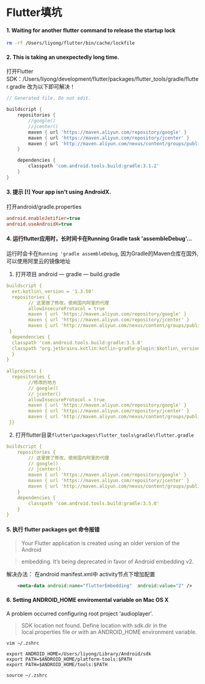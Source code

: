 # Flutter填坑

#### 1. Waiting for another flutter command to release the startup lock

```sh
rm -rf /Users/liyong/flutter/bin/cache/lockfile
```

#### **2. This is taking an unexpectedly long time.**

打开Flutter SDK：/Users/liyong/development/flutter/packages/flutter_tools/gradle/flutter.gradle
改为以下即可解决！

```groovy
// Generated file. Do not edit.

buildscript {
    repositories {
        //google()
        //jcenter()
        maven { url 'https://maven.aliyun.com/repository/google' }
        maven { url 'https://maven.aliyun.com/repository/jcenter' }
        maven { url 'http://maven.aliyun.com/nexus/content/groups/public' }
    }

    dependencies {
        classpath 'com.android.tools.build:gradle:3.1.2'
    }
}

```



#### 3. 提示 [!] Your app isn't using AndroidX.

打开android/gradle.properties

```ini
android.enableJetifier=true
android.useAndroidX=true
```



#### 4. 运行flutter应用时，长时间卡在Running Gradle task 'assembleDebug'...

运行时会卡在`Running 'gradle assembleDebug`, 因为Gradle的Maven仓库在国外, 可以使用阿里云的镜像地址

1. 打开项目 android — gradle — build.gradle

```yaml
buildscript {  
  ext.kotlin\_version = '1.3.50'  
  repositories {  
        // 这里做了修改，使用国内阿里的代理  
   	    allowInsecureProtocol = true
        maven { url 'https://maven.aliyun.com/repository/google' }
        maven { url 'https://maven.aliyun.com/repository/jcenter' }
        maven { url 'http://maven.aliyun.com/nexus/content/groups/public' }
 }  
  dependencies {  
  classpath 'com.android.tools.build:gradle:3.5.0'  
  classpath "org.jetbrains.kotlin:kotlin-gradle-plugin:$kotlin\_version"  
  }  
}  
  
allprojects {  
  repositories {  
        //修改的地方  
        // google()
        // jcenter()
        allowInsecureProtocol = true
        maven { url 'https://maven.aliyun.com/repository/google' }
        maven { url 'https://maven.aliyun.com/repository/jcenter' }
        maven { url 'http://maven.aliyun.com/nexus/content/groups/public' }
 }}
```

2.  打开flutter目录`flutter\packages\flutter_tools\gradle\flutter.gradle`

```yaml
buildscript {
    repositories {
        // 这里做了修改，使用国内阿里的代理
        // google()
        // jcenter()
        maven { url 'https://maven.aliyun.com/repository/google' }
        maven { url 'https://maven.aliyun.com/repository/jcenter' }
        maven { url 'http://maven.aliyun.com/nexus/content/groups/public' }
    }
    dependencies {
        classpath 'com.android.tools.build:gradle:3.5.0'
    }
}
```



#### 5. 执行 flutter packages get 命令报错

> Your Flutter application is created using an older version of the Android

> embedding. It’s being deprecated in favor of Android embedding v2.

   解决办法：
   在android manifest.xml中 activity节点下增加配置

```xml
	<meta-data android:name="flutterEmbedding"  android:value="2" />
```



#### 6. Setting ANDROID_HOME enviromental variable on Mac OS X

A problem occurred configuring root project 'audioplayer'.

> SDK location not found. Define location with sdk.dir in the local.properties file or with an ANDROID_HOME environment variable.

`vim ~/.zshrc`

```
export ANDROID_HOME=/Users/liyong/Library/Android/sdk
export PATH=$ANDROID_HOME/platform-tools:$PATH
export PATH=$ANDROID_HOME/tools:$PATH
```

`source ~/.zshrc`

